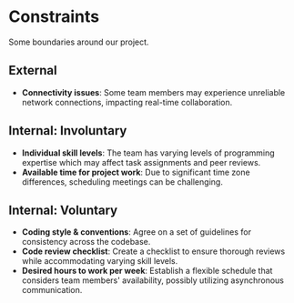 <!-- this template is for inspiration, feel free to change it however you like! -->

# Constraints

Some boundaries around our project.

## External

<!--
  constraints coming from the outside that your team has no control over:
  - project deadlines
  - number of unit tests required to pass a code review
  - technologies (sometimes a client will tell you what to use)
  - power or connectivity
  - ...
-->

- **Connectivity issues**: Some team members may experience unreliable network
  connections, impacting real-time collaboration.

## Internal: Involuntary

<!--
  constraints that come from within your team, and you have no control over:
  - each of your individual skill levels
  - amount of time available to work on the project
-->

- **Individual skill levels**: The team has varying levels of
  programming expertise which may affect task assignments and peer reviews.
- **Available time for project work**: Due to significant time zone
  differences, scheduling meetings can be challenging.

## Internal: Voluntary

<!--
  constraints that your team decided on to help scope the project. they may include:
  - coding style & conventions
  - agree on a code review checklist for the project repository
  - the number of hours you want to spend working
  - only using the colors black and white
-->

- **Coding style & conventions**: Agree on a set of guidelines for
  consistency across the codebase.
- **Code review checklist**: Create a checklist to ensure thorough
  reviews while accommodating varying skill levels.
- **Desired hours to work per week**: Establish a flexible schedule
  that considers team members' availability, possibly utilizing
  asynchronous communication.
